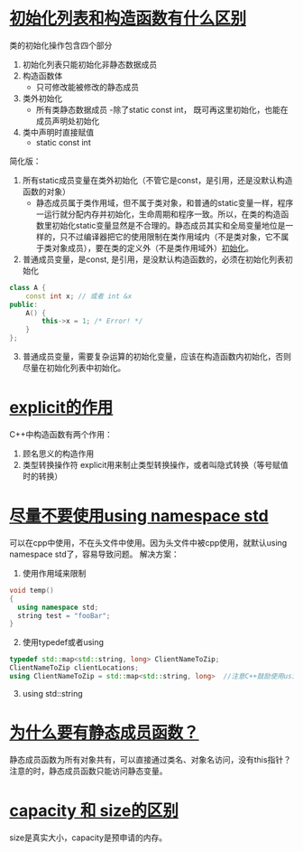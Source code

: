 # [初始化列表和构造函数有什么区别](https://blog.csdn.net/theprinceofelf/article/details/20057359)
类的初始化操作包含四个部分
1. 初始化列表只能初始化非静态数据成员
2. 构造函数体
    - 只可修改能被修改的静态成员
3. 类外初始化
    - 所有类静态数据成员
        -除了static const int， 既可再这里初始化，也能在成员声明处初始化
4. 类中声明时直接赋值
    - static const int

简化版：
1. 所有static成员变量在类外初始化（不管它是const，是引用，还是没默认构造函数的对象）
    - 静态成员属于类作用域，但不属于类对象，和普通的static变量一样，程序一运行就分配内存并初始化，生命周期和程序一致。所以，在类的构造函数里初始化static变量显然是不合理的。静态成员其实和全局变量地位是一样的，只不过编译器把它的使用限制在类作用域内（不是类对象，它不属于类对象成员），要在类的定义外（不是类作用域外）[初始化](http://www.cnblogs.com/zhoug2020/archive/2012/08/31/2665451.html)。
2. 普通成员变量，是const, 是引用，是没默认构造函数的，必须在初始化列表初始化
```C++
class A {
    const int x; // 或者 int &x
public:
    A() {
        this->x = 1; /* Error! */
    }
};
```
3. 普通成员变量，需要复杂运算的初始化变量，应该在构造函数内初始化，否则尽量在初始化列表中初始化。


# [explicit的作用](https://blog.csdn.net/qq_35524916/article/details/58178072)
C++中构造函数有两个作用：
1. 顾名思义的构造作用
2. 类型转换操作符
explicit用来制止类型转换操作，或者叫隐式转换（等号赋值时的转换）

# [尽量不要使用using namespace std](https://blog.csdn.net/dj0379/article/details/11565387)
可以在cpp中使用，不在头文件中使用。因为头文件中被cpp使用，就默认using namespace std了，容易导致问题。
解决方案：
1. 使用作用域来限制
```c++
void temp()  
{  
  using namespace std;  
  string test = "fooBar";  
}  
```
2. 使用typedef或者using
```c++
typedef std::map<std::string, long> ClientNameToZip;  
ClientNameToZip clientLocations;  
using ClientNameToZip = std::map<std::string, long>  //注意C++鼓励使用using来别名
```
3. using std::string

# [为什么要有静态成员函数？](https://blog.csdn.net/qq_37375427/article/details/78808900)
静态成员函数为所有对象共有，可以直接通过类名、对象名访问，没有this指针？
注意的时，静态成员函数只能访问静态变量。

# [capacity 和 size的区别](https://bbs.csdn.net/topics/390343778)
size是真实大小，capacity是预申请的内存。